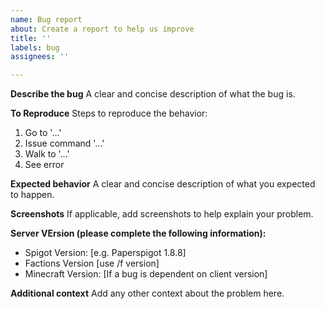 ```yaml
---
name: Bug report
about: Create a report to help us improve
title: ''
labels: bug
assignees: ''

---
```


**Describe the bug**
A clear and concise description of what the bug is.

**To Reproduce**
Steps to reproduce the behavior:
1. Go to '...'
2. Issue command '...'
3. Walk to '...'
4. See error

**Expected behavior**
A clear and concise description of what you expected to happen.

**Screenshots**
If applicable, add screenshots to help explain your problem.

**Server VErsion (please complete the following information):**
 - Spigot Version: [e.g. Paperspigot 1.8.8]
 - Factions Version [use /f version]
 - Minecraft Version: [If a bug is dependent on client version]


**Additional context**
Add any other context about the problem here.
